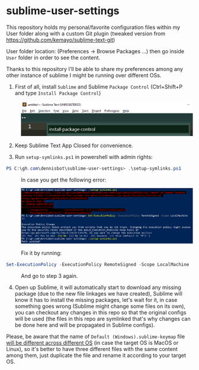 # sublime-user-settings
This repository holds my personal/favorite configuration files within my User folder along with a custom Git plugin (tweaked version from https://github.com/kemayo/sublime-text-git)

User folder location: (Preferences -> Browse Packages ...) then go inside `User` folder in order to see the content.

Thanks to this repository I'll be able to share my preferences among any other instance of sublime I might be running over
different OSs.

1. First of all, install `Sublime` and Sublime `Package Control` (Ctrl+Shift+P and type `Install Package Control`)

  <div style="margin-left: 40px;">
    <img src="./Resources/install-package-control.png" alt="plot"/>
  </div>

2. Keep Sublime Text App Closed for convenience.

3. Run `setup-symlinks.ps1` in powershell with admin rights:

  ```powershell
  PS C:\gh.com\dennisbot\sublime-user-settings> .\setup-symlinks.ps1
  ```

  <div style="margin-left: 40px;">
    <p>In case you get the following error:</p>
    <img src="./Resources/powershell-policy-change.png" alt="plot"/>
    <p>Fix it by running:</p>
  </div>

  ```powershell
  Set-ExecutionPolicy -ExecutionPolicy RemoteSigned -Scope LocalMachine
  ```
  <div style="margin-left: 40px;">
    <p>And go to step 3 again.</p>
  </div>
  

4. Open up Sublime, it will automatically start to download any missing package (due to the new file linkages we have created), Sublime will know it has to install the missing packages, let's wait for it, in case something goes wrong (Sublime might change some files on its own), you can checkout any changes in this repo so that the original configs will be used (the files in this repo are symlinked that's why changes can be done here and will be propagated in Sublime configs).

Please, be aware that the name of `Default (Windows).sublime-keymap`
file [will be different across different OS](http://sublimetext.info/docs/en/reference/key_bindings.html)
(in case the target OS is MacOS or Linux), so it's better to have three different files with the same content among them, just duplicate the file and rename it according to your
target OS.
